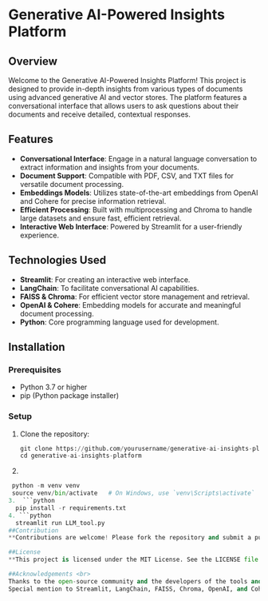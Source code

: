 # Generative AI-Powered Insights Platform

## Overview
Welcome to the Generative AI-Powered Insights Platform! This project is designed to provide in-depth insights from various types of documents using advanced generative AI and vector stores. The platform features a conversational interface that allows users to ask questions about their documents and receive detailed, contextual responses.

## Features
- **Conversational Interface**: Engage in a natural language conversation to extract information and insights from your documents.
- **Document Support**: Compatible with PDF, CSV, and TXT files for versatile document processing.
- **Embeddings Models**: Utilizes state-of-the-art embeddings from OpenAI and Cohere for precise information retrieval.
- **Efficient Processing**: Built with multiprocessing and Chroma to handle large datasets and ensure fast, efficient retrieval.
- **Interactive Web Interface**: Powered by Streamlit for a user-friendly experience.

## Technologies Used
- **Streamlit**: For creating an interactive web interface.
- **LangChain**: To facilitate conversational AI capabilities.
- **FAISS & Chroma**: For efficient vector store management and retrieval.
- **OpenAI & Cohere**: Embedding models for accurate and meaningful document processing.
- **Python**: Core programming language used for development.

## Installation
### Prerequisites
- Python 3.7 or higher
- pip (Python package installer)

### Setup
1. Clone the repository:
   ```python
   git clone https://github.com/yourusername/generative-ai-insights-platform.git
   cd generative-ai-insights-platform
2.
  ```python
   python -m venv venv
   source venv/bin/activate   # On Windows, use `venv\Scripts\activate`
3.  ```python
    pip install -r requirements.txt
4. ```python
    streamlit run LLM_tool.py
##Contribution
**Contributions are welcome! Please fork the repository and submit a pull request for any enhancements, bug fixes, or new features.

##License
**This project is licensed under the MIT License. See the LICENSE file for details.

##Acknowledgements <br>
Thanks to the open-source community and the developers of the tools and libraries used in this project.
Special mention to Streamlit, LangChain, FAISS, Chroma, OpenAI, and Cohere for their powerful technologies.
